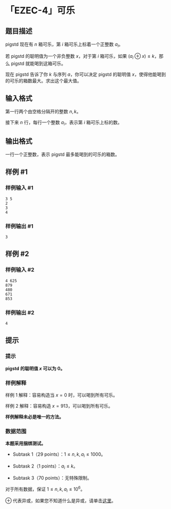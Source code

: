 # 「EZEC-4」可乐

## 题目描述

pigstd 现在有 $n$ 箱可乐，第 $i$ 箱可乐上标着一个正整数 $a_{i}$。

若 pigstd 的聪明值为一个非负整数 $x$，对于第 $i$ 箱可乐，如果 $(a_{i} \oplus x )\le k$，那么 pigstd 就能喝到这箱可乐。

现在 pigstd 告诉了你 $k$ 与序列 $a$，你可以决定 pigstd 的聪明值 $x$，使得他能喝到的可乐的箱数最大。求出这个最大值。

## 输入格式

第一行两个由空格分隔开的整数 $n,k$。

接下来 $n$ 行，每行一个整数 $a_i$，表示第 $i$ 箱可乐上标的数。

## 输出格式

一行一个正整数，表示 pigstd 最多能喝到的可乐的箱数。

## 样例 #1

### 样例输入 #1
```
3 5
2
3
4
```

### 样例输出 #1

```
3
```

## 样例 #2

### 样例输入 #2
```
4 625
879
480
671
853
```

### 样例输出 #2

```
4
```

## 提示

### 提示

**pigstd 的聪明值 $x$ 可以为 $0$。**

### 样例解释

样例 1 解释：容易构造当 $x = 0$ 时，可以喝到所有可乐。

样例 2 解释：容易构造 $x = 913$，可以喝到所有可乐。

**样例解释未必是唯一的方法。**

### 数据范围

**本题采用捆绑测试。**

- Subtask 1（29 points）：$1 \le n,k,a_{i} \le 1000$。

- Subtask 2（1 points）：$a_{i} \le k$。

- Subtask 3（70 points）：无特殊限制。

对于所有数据，保证 $1 \le n,k,a_{i} \le 10^6$。

$\oplus$ 代表异或，如果您不知道什么是异或，请单击[这里](https://baike.baidu.com/item/%E5%BC%82%E6%88%96/10993677?fr=aladdin)。
